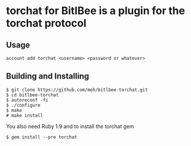 torchat for BitlBee is a plugin for the torchat protocol
========================================================

Usage
-----

```
account add torchat <username> <password or whatever>
```

Building and Installing
-----------------------

```
$ git clone https://github.com/meh/bitlbee-torchat.git
$ cd bitlbee-torchat
$ autoreconf -fi
$ ./configure
$ make
# make install
```

You also need Ruby 1.9 and to install the torchat gem

```
$ gem install --pre torchat
```
